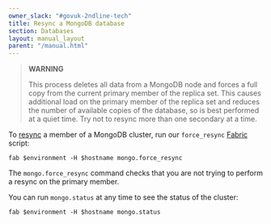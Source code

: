 ```yaml
---
owner_slack: "#govuk-2ndline-tech"
title: Resync a MongoDB database
section: Databases
layout: manual_layout
parent: "/manual.html"
---
```


> **WARNING**
>
> This process deletes all data from a MongoDB node and forces a full
> copy from the current primary member of the replica set. This causes
> additional load on the primary member of the replica set and reduces the
> number of available copies of the database, so is best performed at a quiet
> time. Try not to resync more than one secondary at a time.

To
[resync](https://docs.mongodb.org/v2.4/tutorial/resync-replica-set-member/)
a member of a MongoDB cluster, run our `force_resync`
[Fabric](https://github.com/alphagov/fabric-scripts) script:

```
fab $environment -H $hostname mongo.force_resync
```

The `mongo.force_resync` command checks that you are not trying to
perform a resync on the primary member.

You can run `mongo.status` at any time to see the status of the cluster:

```
fab $environment -H $hostname mongo.status
```
